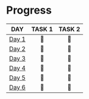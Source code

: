 # Progress

| DAY                                                                            | TASK 1 | TASK 2 |
| ------------------------------------------------------------------------------ | :----: | :----: |
| [Day 1](https://github.com/kotlinski/advent-of-code/tree/main/src/2022/day-01) |   🌟   |   🌟   |
| [Day 2](https://github.com/kotlinski/advent-of-code/tree/main/src/2022/day-02) |   🌟   |   🌟   |
| [Day 3](https://github.com/kotlinski/advent-of-code/tree/main/src/2022/day-03) |   🌟   |   🌟   |
| [Day 4](https://github.com/kotlinski/advent-of-code/tree/main/src/2022/day-04) |   🌟   |   🌟   |
| [Day 5](https://github.com/kotlinski/advent-of-code/tree/main/src/2022/day-05) |   🌟   |   🌟   |
| [Day 6](https://github.com/kotlinski/advent-of-code/tree/main/src/2022/day-06) |   🌟   |   🌟   |
